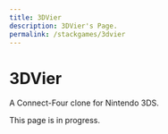 ```yaml
---
title: 3DVier
description: 3DVier's Page.
permalink: /stackgames/3dvier
---
```


# 3DVier

A Connect-Four clone for Nintendo 3DS.

This page is in progress.